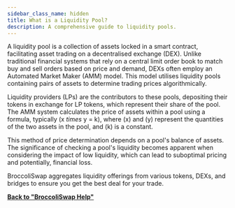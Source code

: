 ```yaml
---
sidebar_class_name: hidden
title: What is a Liquidity Pool?
description: A comprehensive guide to liquidity pools.
---
```


A liquidity pool is a collection of assets locked in a smart contract, facilitating asset trading on a decentralised exchange (DEX). Unlike traditional financial systems that rely on a central limit order book to match buy and sell orders based on price and demand, DEXs often employ an Automated Market Maker (AMM) model. This model utilises liquidity pools containing pairs of assets to determine trading prices algorithmically.

Liquidity providers (LPs) are the contributors to these pools, depositing their tokens in exchange for LP tokens, which represent their share of the pool. The AMM system calculates the price of assets within a pool using a formula, typically (x *times* y = k), where (x) and (y) represent the quantities of the two assets in the pool, and (k) is a constant.

This method of price determination depends on a pool's balance of assets. The significance of checking a pool's liquidity becomes apparent when considering the impact of low liquidity, which can lead to suboptimal pricing and potentially, financial loss.

BroccoliSwap aggregates liquidity offerings from various tokens, DEXs, and bridges to ensure you get the best deal for your trade.


**[Back to "BroccoliSwap Help"](/docs/090-Help-Centre/020-Broccoliswap/001-Index.md)**
